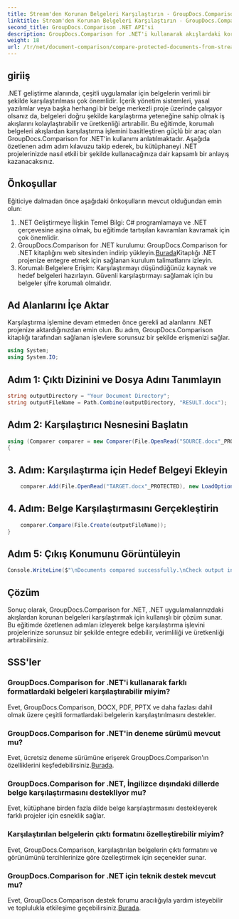 ```yaml
---
title: Stream'den Korunan Belgeleri Karşılaştırın - GroupDocs.Comparison for .NET
linktitle: Stream'den Korunan Belgeleri Karşılaştırın - GroupDocs.Comparison for .NET
second_title: GroupDocs.Comparison .NET API'si
description: GroupDocs.Comparison for .NET'i kullanarak akışlardaki korumalı belgeleri nasıl karşılaştıracağınızı öğrenin. Belge karşılaştırma sürecinizi zahmetsizce kolaylaştırın.
weight: 18
url: /tr/net/document-comparison/compare-protected-documents-from-stream/
---
```

## giriiş
.NET geliştirme alanında, çeşitli uygulamalar için belgelerin verimli bir şekilde karşılaştırılması çok önemlidir. İçerik yönetim sistemleri, yasal yazılımlar veya başka herhangi bir belge merkezli proje üzerinde çalışıyor olsanız da, belgeleri doğru şekilde karşılaştırma yeteneğine sahip olmak iş akışlarını kolaylaştırabilir ve üretkenliği artırabilir. Bu eğitimde, korumalı belgeleri akışlardan karşılaştırma işlemini basitleştiren güçlü bir araç olan GroupDocs.Comparison for .NET'in kullanımı anlatılmaktadır. Aşağıda özetlenen adım adım kılavuzu takip ederek, bu kütüphaneyi .NET projelerinizde nasıl etkili bir şekilde kullanacağınıza dair kapsamlı bir anlayış kazanacaksınız.
## Önkoşullar
Eğiticiye dalmadan önce aşağıdaki önkoşulların mevcut olduğundan emin olun:
1. .NET Geliştirmeye İlişkin Temel Bilgi: C# programlamaya ve .NET çerçevesine aşina olmak, bu eğitimde tartışılan kavramları kavramak için çok önemlidir.
2.  GroupDocs.Comparison for .NET kurulumu: GroupDocs.Comparison for .NET kitaplığını web sitesinden indirip yükleyin.[Burada](https://releases.groupdocs.com/comparison/net/)Kitaplığı .NET projenize entegre etmek için sağlanan kurulum talimatlarını izleyin.
3. Korumalı Belgelere Erişim: Karşılaştırmayı düşündüğünüz kaynak ve hedef belgeleri hazırlayın. Güvenli karşılaştırmayı sağlamak için bu belgeler şifre korumalı olmalıdır.

## Ad Alanlarını İçe Aktar
Karşılaştırma işlemine devam etmeden önce gerekli ad alanlarını .NET projenize aktardığınızdan emin olun. Bu adım, GroupDocs.Comparison kitaplığı tarafından sağlanan işlevlere sorunsuz bir şekilde erişmenizi sağlar.

```csharp
using System;
using System.IO;
```

## Adım 1: Çıktı Dizinini ve Dosya Adını Tanımlayın
```csharp
string outputDirectory = "Your Document Directory";
string outputFileName = Path.Combine(outputDirectory, "RESULT.docx");
```
## Adım 2: Karşılaştırıcı Nesnesini Başlatın
```csharp
using (Comparer comparer = new Comparer(File.OpenRead("SOURCE.docx"_PROTECTED), new LoadOptions() { Password = "1234" }))
{
```
## 3. Adım: Karşılaştırma için Hedef Belgeyi Ekleyin
```csharp
    comparer.Add(File.OpenRead("TARGET.docx"_PROTECTED), new LoadOptions() { Password = "5678" });
```
## 4. Adım: Belge Karşılaştırmasını Gerçekleştirin
```csharp
    comparer.Compare(File.Create(outputFileName));
}
```
## Adım 5: Çıkış Konumunu Görüntüleyin
```csharp
Console.WriteLine($"\nDocuments compared successfully.\nCheck output in {Directory.GetCurrentDirectory()}.");
```

## Çözüm
Sonuç olarak, GroupDocs.Comparison for .NET, .NET uygulamalarınızdaki akışlardan korunan belgeleri karşılaştırmak için kullanışlı bir çözüm sunar. Bu eğitimde özetlenen adımları izleyerek belge karşılaştırma işlevini projelerinize sorunsuz bir şekilde entegre edebilir, verimliliği ve üretkenliği artırabilirsiniz.
## SSS'ler
### GroupDocs.Comparison for .NET'i kullanarak farklı formatlardaki belgeleri karşılaştırabilir miyim?
Evet, GroupDocs.Comparison, DOCX, PDF, PPTX ve daha fazlası dahil olmak üzere çeşitli formatlardaki belgelerin karşılaştırılmasını destekler.
### GroupDocs.Comparison for .NET'in deneme sürümü mevcut mu?
 Evet, ücretsiz deneme sürümüne erişerek GroupDocs.Comparison'ın özelliklerini keşfedebilirsiniz.[Burada](https://releases.groupdocs.com/).
### GroupDocs.Comparison for .NET, İngilizce dışındaki dillerde belge karşılaştırmasını destekliyor mu?
Evet, kütüphane birden fazla dilde belge karşılaştırmasını destekleyerek farklı projeler için esneklik sağlar.
### Karşılaştırılan belgelerin çıktı formatını özelleştirebilir miyim?
Evet, GroupDocs.Comparison, karşılaştırılan belgelerin çıktı formatını ve görünümünü tercihlerinize göre özelleştirmek için seçenekler sunar.
### GroupDocs.Comparison for .NET için teknik destek mevcut mu?
 Evet, GroupDocs.Comparison destek forumu aracılığıyla yardım isteyebilir ve toplulukla etkileşime geçebilirsiniz.[Burada](https://forum.groupdocs.com/c/comparison/12).